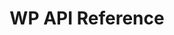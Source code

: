 ---
title: WP API Reference

language_tabs: # must be one of https://git.io/vQNgJ
  - url

includes:
  - backups
---